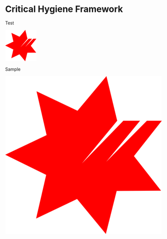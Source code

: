 # Critical Hygiene Framework

Test

<a href="Other.md">
  <img src="NAB_Logo.png" alt="drawing" style="width:100px;"/>
</a>

Sample

![Image](NAB_Logo.png)
